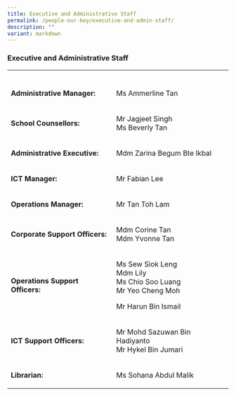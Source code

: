 ```yaml
---
title: Executive and Administrative Staff
permalink: /people-our-key/executive-and-admin-staff/
description: ""
variant: markdown
---
```

<h3>Executive and Administrative Staff</h3><table><tbody><tr><th rowspan="1" colspan="1"><p></p></th><th rowspan="1" colspan="1"><p></p></th></tr><tr><td rowspan="1" colspan="1"><p><strong>Administrative Manager:</strong></p></td><td rowspan="1" colspan="1"><p>Ms Ammerline Tan</p></td></tr><tr><td rowspan="1" colspan="1"><p><strong>School Counsellors:</strong></p></td><td rowspan="1" colspan="1"><p>Mr Jagjeet Singh<br>Ms Beverly Tan</p></td></tr><tr><td rowspan="1" colspan="1"><p><strong>Administrative Executive:</strong></p></td><td rowspan="1" colspan="1"><p>Mdm Zarina Begum Bte Ikbal </p></td></tr><tr><td rowspan="1" colspan="1"><p><strong>ICT Manager: <br></strong></p></td><td rowspan="1" colspan="1"><p>Mr Fabian Lee</p></td></tr><tr><td rowspan="1" colspan="1"><p><strong>Operations Manager:<br></strong></p></td><td rowspan="1" colspan="1"><p>Mr Tan Toh Lam</p></td></tr><tr><td rowspan="1" colspan="1"><p><strong>Corporate Support Officers:</strong></p></td><td rowspan="1" colspan="1"><p>Mdm Corine Tan <br>Mdm Yvonne Tan</p></td></tr><tr><td rowspan="1" colspan="1"><p><strong>Operations Support Officers:<br></strong></p></td><td rowspan="1" colspan="1"><p>Ms Sew Siok Leng <br>Mdm Lily <br>Ms Chio Soo Luang <br>Mr Yeo Cheng Moh</p><p>Mr Harun Bin Ismail</p></td></tr><tr><td rowspan="1" colspan="1"><p><strong>ICT Support Officers:<br></strong></p></td><td rowspan="1" colspan="1"><p>Mr Mohd Sazuwan Bin Hadiyanto<br>Mr Hykel Bin Jumari</p></td></tr><tr><td rowspan="1" colspan="1"><p><strong>Librarian:</strong></p></td><td rowspan="1" colspan="1"><p>Ms Sohana Abdul Malik</p></td></tr></tbody></table><p></p>